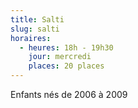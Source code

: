 ```yaml
---
title: Salti
slug: salti
horaires:
  - heures: 18h - 19h30
    jour: mercredi
    places: 20 places
---
```

Enfants nés de 2006 à 2009
